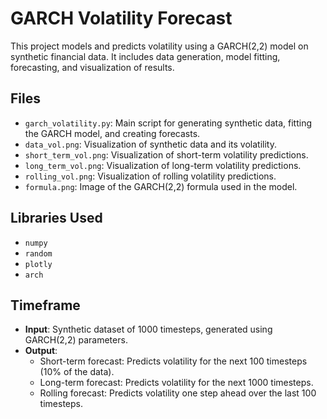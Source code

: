 # GARCH Volatility Forecast
This project models and predicts volatility using a GARCH(2,2) model on synthetic financial data. It includes data generation, model fitting, forecasting, and visualization of results.

## Files
- `garch_volatility.py`: Main script for generating synthetic data, fitting the GARCH model, and creating forecasts.
- `data_vol.png`: Visualization of synthetic data and its volatility.
- `short_term_vol.png`: Visualization of short-term volatility predictions.
- `long_term_vol.png`: Visualization of long-term volatility predictions.
- `rolling_vol.png`: Visualization of rolling volatility predictions.
- `formula.png`: Image of the GARCH(2,2) formula used in the model.

## Libraries Used
- `numpy`
- `random`
- `plotly`
- `arch`

## Timeframe
- **Input**: Synthetic dataset of 1000 timesteps, generated using GARCH(2,2) parameters.
- **Output**: 
  - Short-term forecast: Predicts volatility for the next 100 timesteps (10% of the data).
  - Long-term forecast: Predicts volatility for the next 1000 timesteps.
  - Rolling forecast: Predicts volatility one step ahead over the last 100 timesteps.
